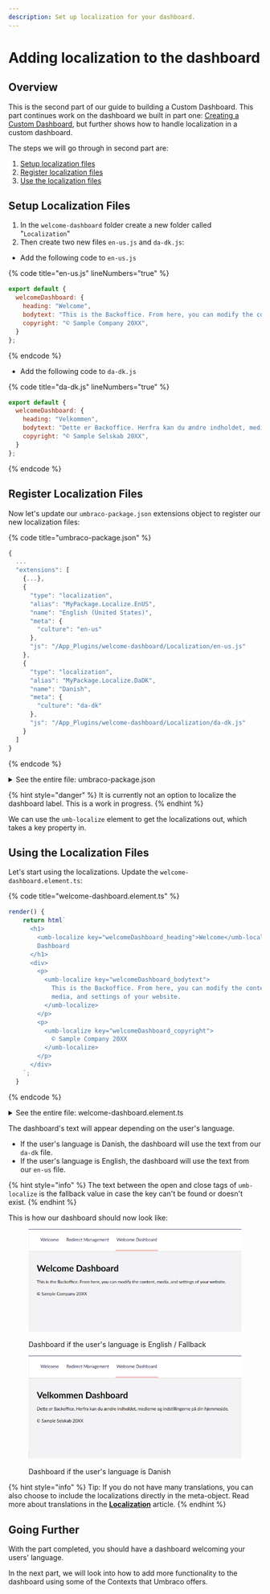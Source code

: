 ```yaml
---
description: Set up localization for your dashboard.
---
```


# Adding localization to the dashboard

## Overview

This is the second part of our guide to building a Custom Dashboard. This part continues work on the dashboard we built in part one: [Creating a Custom Dashboard](./), but further shows how to handle localization in a custom dashboard.

The steps we will go through in second part are:

1. [Setup localization files](adding-localization-to-the-dashboard.md#setup-localization-files)
2. [Register localization files](adding-localization-to-the-dashboard.md#register-localization-files)
3. [Use the localization files](adding-localization-to-the-dashboard.md#using-the-localization-files)

## Setup Localization Files

1. In the `welcome-dashboard` folder create a new folder called "`Localization`"
2. Then create two new files `en-us.js` and `da-dk.js`:

* Add the following code to `en-us.js`

{% code title="en-us.js" lineNumbers="true" %}

```javascript
export default {
  welcomeDashboard: {
    heading: "Welcome",
    bodytext: "This is the Backoffice. From here, you can modify the content, media, and settings of your website.",
    copyright: "© Sample Company 20XX",
  }
};
```

{% endcode %}

* Add the following code to `da-dk.js`

{% code title="da-dk.js" lineNumbers="true" %}

```javascript
export default {
  welcomeDashboard: {
    heading: "Velkommen",
    bodytext: "Dette er Backoffice. Herfra kan du ændre indholdet, medierne og indstillingerne på din hjemmeside.",
    copyright: "© Sample Selskab 20XX",
  }
};
```

{% endcode %}

## Register Localization Files

Now let's update our `umbraco-package.json` extensions object to register our new localization files:

{% code title="umbraco-package.json" %}

```typescript
{
  ...
  "extensions": [
    {...},
    {
      "type": "localization",
      "alias": "MyPackage.Localize.EnUS",
      "name": "English (United States)",
      "meta": {
        "culture": "en-us"
      },
      "js": "/App_Plugins/welcome-dashboard/Localization/en-us.js"
    },
    {
      "type": "localization",
      "alias": "MyPackage.Localize.DaDK",
      "name": "Danish",
      "meta": {
        "culture": "da-dk"
      },
      "js": "/App_Plugins/welcome-dashboard/Localization/da-dk.js"
    }
  ]
}
```

{% endcode %}

<details>

<summary>See the entire file: umbraco-package.json</summary>

{% code title="umbraco-package.json" lineNumbers="true" %}

```json
{
  "$schema": "../../umbraco-package-schema.json",
  "name": "My.WelcomePackage",
  "version": "0.1.0",
  "extensions": [
    {
      "type": "dashboard",
      "alias": "my.welcome.dashboard",
      "name": "My Welcome Dashboard",
      "element": "/App_Plugins/welcome-dashboard/dist/welcome-dashboard.js",
      "elementName": "my-welcome-dashboard",
      "weight": -1,
      "meta": {
        "label": "Welcome Dashboard",
        "pathname": "welcome-dashboard"
      },
      "conditions": [
        {
          "alias": "Umb.Condition.SectionAlias",
          "match": "Umb.Section.Content"
        }
      ]
    },
    {
      "type": "localization",
      "alias": "MyPackage.Localize.EnUS",
      "name": "English (United States)",
      "meta": {
        "culture": "en-us"
      },
      "js": "/App_Plugins/welcome-dashboard/Localization/en-us.js"
    },
    {
      "type": "localization",
      "alias": "MyPackage.Localize.DaDK",
      "name": "Danish",
      "meta": {
        "culture": "da-dk"
      },
      "js": "/App_Plugins/welcome-dashboard/Localization/da-dk.js"
    }
  ]
}
```

{% endcode %}

</details>

{% hint style="danger" %}
It is currently not an option to localize the dashboard label. This is a work in progress.
{% endhint %}

We can use the `umb-localize` element to get the localizations out, which takes a key property in.

## Using the Localization Files

Let's start using the localizations. Update the `welcome-dashboard.element.ts`:

{% code title="welcome-dashboard.element.ts" %}

```typescript
render() {
    return html`
      <h1>
        <umb-localize key="welcomeDashboard_heading">Welcome</umb-localize>
        Dashboard
      </h1>
      <div>
        <p>
          <umb-localize key="welcomeDashboard_bodytext">
            This is the Backoffice. From here, you can modify the content,
            media, and settings of your website.
          </umb-localize>
        </p>
        <p>
          <umb-localize key="welcomeDashboard_copyright">
            © Sample Company 20XX
          </umb-localize>
        </p>
      </div>
    `;
  }
```

{% endcode %}

<details>

<summary>See the entire file: welcome-dashboard.element.ts</summary>

{% code title="welcome-dashboard.element.ts" lineNumbers="true" %}

```typescript
import { LitElement, css, html, customElement} from "@umbraco-cms/backoffice/external/lit";
import { UmbElementMixin } from "@umbraco-cms/backoffice/element-api";

@customElement('my-welcome-dashboard')
export class MyWelcomeDashboardElement extends UmbElementMixin(LitElement) {

  render() {
    return html`
      <h1>
        <umb-localize key="welcomeDashboard_heading">Welcome</umb-localize>
        Dashboard
      </h1>
      <div>
        <p>
          <umb-localize key="welcomeDashboard_bodytext">
            This is the Backoffice. From here, you can modify the content,
            media, and settings of your website.
          </umb-localize>
        </p>
        <p>
          <umb-localize key="welcomeDashboard_copyright">
            © Sample Company 20XX
          </umb-localize>
        </p>
      </div>
    `;
  }

  static styles = [
    css`
      :host {
        display: block;
        padding: 24px;
      }
    `,
  ];
}

export default MyWelcomeDashboardElement;

declare global {
  interface HTMLElementTagNameMap {
    'my-welcome-dashboard': MyWelcomeDashboardElement;
  }
}
```

{% endcode %}

</details>

The dashboard's text will appear depending on the user's language.

* If the user's language is Danish, the dashboard will use the text from our `da-dk` file.
* If the user's language is English, the dashboard will use the text from our `en-us` file.

{% hint style="info" %}
The text between the open and close tags of `umb-localize` is the fallback value in case the key can't be found or doesn't exist.
{% endhint %}

This is how our dashboard should now look like:

<div>

<figure><img src="../../.gitbook/assets/welcome-eng (1).png" alt=""><figcaption><p>Dashboard if the user's language is English / Fallback</p></figcaption></figure>

<figure><img src="../../.gitbook/assets/welcome-da (1).png" alt=""><figcaption><p>Dashboard if the user's language is Danish</p></figcaption></figure>

</div>

{% hint style="info" %}
Tip: If you do not have many translations, you can also choose to include the localizations directly in the meta-object. Read more about translations in the [**Localization**](../../extending/language-files/README.md) article.
{% endhint %}

## Going Further

With the part completed, you should have a dashboard welcoming your users' language.

In the next part, we will look into how to add more functionality to the dashboard using some of the Contexts that Umbraco offers.
